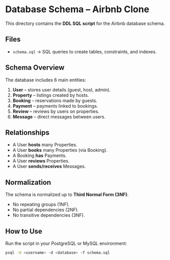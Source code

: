 # Database Schema – Airbnb Clone

This directory contains the **DDL SQL script** for the Airbnb database schema.

## Files
- `schema.sql` → SQL queries to create tables, constraints, and indexes.

## Schema Overview
The database includes 6 main entities:
1. **User** – stores user details (guest, host, admin).
2. **Property** – listings created by hosts.
3. **Booking** – reservations made by guests.
4. **Payment** – payments linked to bookings.
5. **Review** – reviews by users on properties.
6. **Message** – direct messages between users.

## Relationships
- A User **hosts** many Properties.
- A User **books** many Properties (via Booking).
- A Booking **has** Payments.
- A User **reviews** Properties.
- A User **sends/receives** Messages.

## Normalization
The schema is normalized up to **Third Normal Form (3NF)**:
- No repeating groups (1NF).
- No partial dependencies (2NF).
- No transitive dependencies (3NF).

## How to Use
Run the script in your PostgreSQL or MySQL environment:

```bash
psql -U <username> -d <database> -f schema.sql
